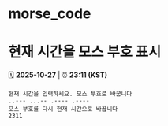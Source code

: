 # morse_code
# 현재 시간을 모스 부호 표시
<!-- MORSE_TIME_START -->
🗓️ **2025-10-27** | ⏰ **23:11 (KST)**

```
현재 시간을 입력하세요. 모스 부호로 바꿉니다
..--- ...-- .---- .----
모스 부호를 다시 현재 시간으로 바꿉니다
2311
```
<!-- MORSE_TIME_END -->
